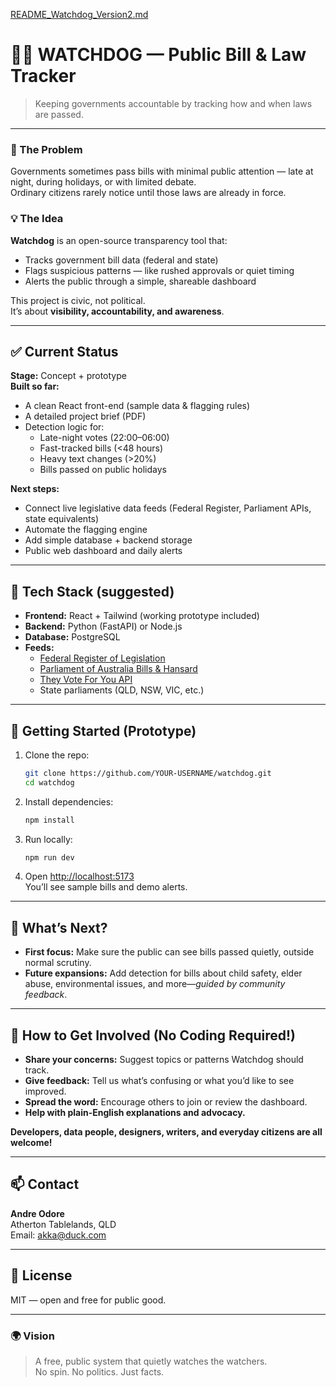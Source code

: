 [README_Watchdog_Version2.md](https://github.com/user-attachments/files/23254537/README_Watchdog_Version2.md)
# 🕵️‍♂️ WATCHDOG — Public Bill & Law Tracker
> Keeping governments accountable by tracking how and when laws are passed.

---

### 👀 The Problem
Governments sometimes pass bills with minimal public attention — late at night, during holidays, or with limited debate.  
Ordinary citizens rarely notice until those laws are already in force.

### 💡 The Idea
**Watchdog** is an open-source transparency tool that:
- Tracks government bill data (federal and state)
- Flags suspicious patterns — like rushed approvals or quiet timing
- Alerts the public through a simple, shareable dashboard

This project is civic, not political.  
It’s about **visibility, accountability, and awareness**.

---

## ✅ Current Status
**Stage:** Concept + prototype  
**Built so far:**
- A clean React front-end (sample data & flagging rules)
- A detailed project brief (PDF)
- Detection logic for:
  - Late-night votes (22:00–06:00)
  - Fast-tracked bills (<48 hours)
  - Heavy text changes (>20%)
  - Bills passed on public holidays

**Next steps:**
- Connect live legislative data feeds (Federal Register, Parliament APIs, state equivalents)
- Automate the flagging engine
- Add simple database + backend storage
- Public web dashboard and daily alerts

---

## 🧩 Tech Stack (suggested)
- **Frontend:** React + Tailwind (working prototype included)
- **Backend:** Python (FastAPI) or Node.js
- **Database:** PostgreSQL
- **Feeds:** 
  - [Federal Register of Legislation](https://www.legislation.gov.au)
  - [Parliament of Australia Bills & Hansard](https://www.aph.gov.au/Parliamentary_Business/Bills_Legislation)
  - [They Vote For You API](https://theyvoteforyou.org.au)
  - State parliaments (QLD, NSW, VIC, etc.)

---

## 🚀 Getting Started (Prototype)
1. Clone the repo:
   ```bash
   git clone https://github.com/YOUR-USERNAME/watchdog.git
   cd watchdog
   ```
2. Install dependencies:
   ```bash
   npm install
   ```
3. Run locally:
   ```bash
   npm run dev
   ```
4. Open [http://localhost:5173](http://localhost:5173)  
   You’ll see sample bills and demo alerts.

---

## 🌱 What’s Next?
- **First focus:** Make sure the public can see bills passed quietly, outside normal scrutiny.
- **Future expansions:** Add detection for bills about child safety, elder abuse, environmental issues, and more—*guided by community feedback*.

---

## 🤝 How to Get Involved (No Coding Required!)
- **Share your concerns:** Suggest topics or patterns Watchdog should track.
- **Give feedback:** Tell us what’s confusing or what you’d like to see improved.
- **Spread the word:** Encourage others to join or review the dashboard.
- **Help with plain-English explanations and advocacy.**

**Developers, data people, designers, writers, and everyday citizens are all welcome!**

---

## 📫 Contact
**Andre Odore**  
Atherton Tablelands, QLD  
Email: [akka@duck.com](mailto:akka@duck.com)

---

## 🪪 License
MIT — open and free for public good.

---

### 🌍 Vision
> A free, public system that quietly watches the watchers.  
> No spin. No politics. Just facts.
